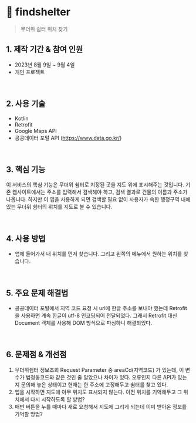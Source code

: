 # :pushpin: findshelter
> 무더위 쉼터 위치 찾기
> </br>

## 1. 제작 기간 & 참여 인원
- 2023년 8월 9일 ~ 9월 4일
- 개인 프로젝트

</br>

## 2. 사용 기술
  - Kotlin
  - Retrofit
  - Google Maps API
  - 공공데이터 포털 API (https://www.data.go.kr/)

</br>

## 3. 핵심 기능
이 서비스의 핵심 기능은 무더위 쉼터로 지정된 곳을 지도 위에 표시해주는 것입니다.
기존 웹사이트에서는 주소를 입력해서 검색해야 하고, 검색 결과로 건물의 이름과 주소가 나옵니다.
하지만 이 앱을 사용하게 되면 검색할 필요 없이 사용자가 속한 행정구역 내에 있는 무더위 쉼터의 위치를 지도로 볼 수 있습니다.

</br>

## 4. 사용 방법
- 앱에 들어가서 내 위치를 먼저 찾습니다. 그리고 왼쪽의 메뉴에서 원하는 위치를 찾습니다.

</br>

## 5. 주요 문제 해결법
- 공공데이터 포털에서 지역 코드 요청 시 url에 한글 주소를 보내야 했는데 Retrofit을 사용하면 계속 한글이 utf-8 인코딩되어 전달되었다. 그래서 Retrofit 대신 Document 객체를 사용해 DOM 방식으로 파싱하니 해결되었다.

</br>

## 6. 문제점 & 개선점
1. 무더위쉼터 정보조회 Request Parameter 중 areaCd(지역코드) 가 있는데, 이 변수가 법정동코드와 같은 것인 줄 알았으나 차이가 있다. 오류인지 다른 API가 있는지 문의해 놓은 상태이고 현재는 한 주소에 고정해두고 쉼터를 찾고 있다.
2. 앱을 시작하면 지도에 아무 위치도 표시되지 않는다. 이전 위치를 기억해두고 그 위치에서 다시 시작하도록 할 방법?
3. 매번 버튼을 누를 때마다 새로 요청해서 지도에 그리게 되는데 이미 받아온 정보를 기억할 방법?
